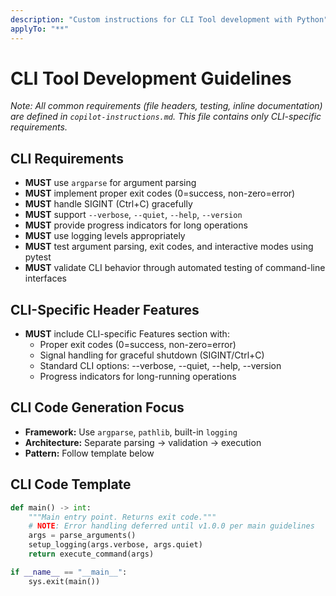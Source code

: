 ```yaml
---
description: "Custom instructions for CLI Tool development with Python"
applyTo: "**"
---
```


# CLI Tool Development Guidelines

*Note: All common requirements (file headers, testing, inline documentation) are defined in `copilot-instructions.md`. This file contains only CLI-specific requirements.*

## CLI Requirements
- **MUST** use `argparse` for argument parsing
- **MUST** implement proper exit codes (0=success, non-zero=error)
- **MUST** handle SIGINT (Ctrl+C) gracefully
- **MUST** support `--verbose`, `--quiet`, `--help`, `--version`
- **MUST** provide progress indicators for long operations
- **MUST** use logging levels appropriately
- **MUST** test argument parsing, exit codes, and interactive modes using pytest
- **MUST** validate CLI behavior through automated testing of command-line interfaces

## CLI-Specific Header Features
- **MUST** include CLI-specific Features section with:
  - Proper exit codes (0=success, non-zero=error)
  - Signal handling for graceful shutdown (SIGINT/Ctrl+C)
  - Standard CLI options: --verbose, --quiet, --help, --version
  - Progress indicators for long-running operations

## CLI Code Generation Focus
- **Framework:** Use `argparse`, `pathlib`, built-in `logging`
- **Architecture:** Separate parsing → validation → execution
- **Pattern:** Follow template below

## CLI Code Template

```python
def main() -> int:
    """Main entry point. Returns exit code."""
    # NOTE: Error handling deferred until v1.0.0 per main guidelines
    args = parse_arguments()
    setup_logging(args.verbose, args.quiet)
    return execute_command(args)

if __name__ == "__main__":
    sys.exit(main())
```
